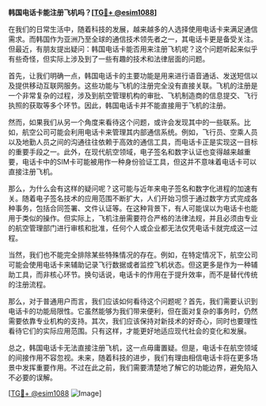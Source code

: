 **韩国电话卡能注册飞机吗？[[TG💪+ @esim1088](https://t.me/s/esim1088)]**

在我们的日常生活中，随着科技的发展，越来越多的人选择使用电话卡来满足通信需求。而韩国作为亚洲乃至全球的通信技术领先者之一，其电话卡更是备受关注。但最近，有朋友提出疑问：韩国电话卡能否用来注册飞机呢？这个问题听起来似乎有些奇怪，但实际上涉及到了一些有趣的技术和法律层面的问题。

首先，让我们明确一点，韩国电话卡的主要功能是用来进行语音通话、发送短信以及提供移动互联网服务。这些功能与飞机的注册完全没有直接关联。飞机的注册是一个非常复杂的过程，涉及到航空管理机构的审批、飞机制造商的信息提交、飞行执照的获取等多个环节。因此，韩国电话卡并不能直接用于飞机的注册。

然而，如果我们从另一个角度来看待这个问题，或许会发现其中的一些联系。比如，航空公司可能会利用电话卡来管理其内部通信系统。例如，飞行员、空乘人员以及地勤人员之间的沟通往往依赖于高效的通信工具，而电话卡正是实现这一目标的重要手段之一。此外，在现代航空领域，电子签名和数字认证也变得越来越重要，电话卡中的SIM卡可能被用作一种身份验证工具，但这并不意味着电话卡可以直接注册飞机。

那么，为什么会有这样的疑问呢？这可能与近年来电子签名和数字化进程的加速有关。随着电子签名技术的应用范围不断扩大，人们开始习惯于通过数字方式完成各种事务，包括合同签署、文件认证等。在这种背景下，有人可能误以为电话卡也能用于类似的操作。但实际上，飞机注册需要符合严格的法律法规，并且必须由专业的航空管理部门进行审核和批准，任何个人或企业都无法仅凭电话卡就完成这一过程。

当然，我们也不能完全排除某些特殊情况的存在。例如，在特定情况下，航空公司可能会使用电话卡来辅助记录飞行数据或者监控飞机状态。但这更多是作为一种辅助工具，而非核心环节。换句话说，电话卡的作用在于提升效率，而不是替代传统的注册流程。

那么，对于普通用户而言，我们应该如何看待这个问题呢？首先，我们需要认识到电话卡的功能局限性。它虽然能够为我们带来便利，但在面对复杂的事务时，仍然需要依靠专业机构的支持。其次，我们应该保持对新技术的好奇心，同时也要理性看待它们的实际应用范围。只有这样，才能更好地适应现代社会的变化和发展。

总之，韩国电话卡无法直接注册飞机，这一点毋庸置疑。但是，电话卡在航空领域的间接作用不容忽视。未来，随着科技的进步，我们有理由相信电话卡将在更多场景中发挥重要作用。不过在此之前，我们需要清楚地了解它的功能边界，避免陷入不必要的误解。

[[TG💪+ @esim1088](https://t.me/s/esim1088) ![Image](https://i.postimg.cc/4NQfJmqS/Snipaste-2025-05-13-00-14-12.png)]